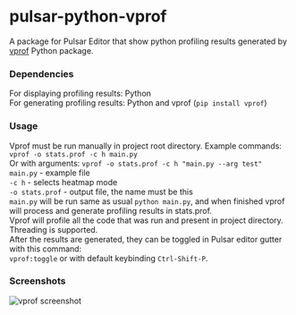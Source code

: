 # pulsar-python-vprof
A package for Pulsar Editor that show python profiling results generated by [vprof](https://github.com/nvdv/vprof) Python package.  

### Dependencies
For displaying profiling results: Python  
For generating profiling results: Python and vprof (`pip install vprof`)  

### Usage
Vprof must be run manually in project root directory. Example commands:  
`vprof -o stats.prof -c h main.py`  
Or with arguments: `vprof -o stats.prof -c h "main.py --arg test"`  
`main.py` - example file   
`-c h` - selects heatmap mode  
`-o stats.prof` - output file, the name must be this  
`main.py` will be run same as usual `python main.py`, and when finished vprof will process and generate profiling results in stats.prof.  
Vprof will profile all the code that was run and present in project directory. Threading is supported.  
After the results are generated, they can be toggled in Pulsar editor gutter with this command:  
`vprof:toggle` or with default keybinding `Ctrl-Shift-P`.

### Screenshots
![vprof screenshot](https://github.com/mzivic7/pulsar-python-vprof/.github/screenshots/01.png?raw=true)
